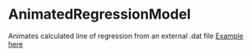 # AnimatedRegressionModel
Animates calculated line of regression from an external .dat file
<a href="">Example here</a>
